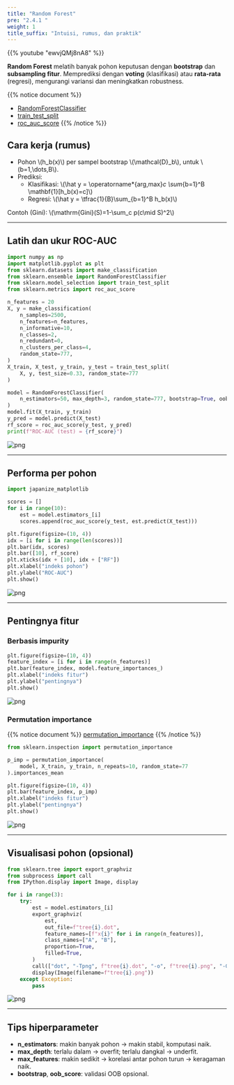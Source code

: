```yaml
---
title: "Random Forest"
pre: "2.4.1 "
weight: 1
title_suffix: "Intuisi, rumus, dan praktik"
---
```


{{% youtube "ewvjQMj8nA8" %}}

<div class="pagetop-box">
  <p><b>Random Forest</b> melatih banyak pohon keputusan dengan <b>bootstrap</b> dan <b>subsampling fitur</b>. Memprediksi dengan <b>voting</b> (klasifikasi) atau <b>rata-rata</b> (regresi), mengurangi variansi dan meningkatkan robustness.</p>
</div>

{{% notice document %}}
- [RandomForestClassifier](https://scikit-learn.org/stable/modules/generated/sklearn.ensemble.RandomForestClassifier.html)
- [train_test_split](https://scikit-learn.org/stable/modules/generated/sklearn.model_selection.train_test_split.html)
- [roc_auc_score](https://scikit-learn.org/stable/modules/generated/sklearn.metrics.roc_auc_score.html)
{{% /notice %}}

## Cara kerja (rumus)
- Pohon \\(h_b(x)\\) per sampel bootstrap \\(\mathcal{D}_b\\), untuk \\(b=1,\dots,B\\).
- Prediksi:
  - Klasifikasi: \\(\hat y = \operatorname*{arg\,max}_c \sum_{b=1}^B \mathbf{1}[h_b(x)=c]\\)
  - Regresi: \\(\hat y = \tfrac{1}{B}\sum_{b=1}^B h_b(x)\\)

Contoh (Gini): \\(\mathrm{Gini}(S)=1-\sum_c p(c\mid S)^2\\)

---

## Latih dan ukur ROC-AUC
```python
import numpy as np
import matplotlib.pyplot as plt
from sklearn.datasets import make_classification
from sklearn.ensemble import RandomForestClassifier
from sklearn.model_selection import train_test_split
from sklearn.metrics import roc_auc_score

n_features = 20
X, y = make_classification(
    n_samples=2500,
    n_features=n_features,
    n_informative=10,
    n_classes=2,
    n_redundant=0,
    n_clusters_per_class=4,
    random_state=777,
)
X_train, X_test, y_train, y_test = train_test_split(
    X, y, test_size=0.33, random_state=777
)

model = RandomForestClassifier(
    n_estimators=50, max_depth=3, random_state=777, bootstrap=True, oob_score=True
)
model.fit(X_train, y_train)
y_pred = model.predict(X_test)
rf_score = roc_auc_score(y_test, y_pred)
print(f"ROC-AUC (test) = {rf_score}")
```

![png](/images/basic/ensemble/RandomForest_files/RandomForest_6_0.png)

---

## Performa per pohon
```python
import japanize_matplotlib

scores = []
for i in range(10):
    est = model.estimators_[i]
    scores.append(roc_auc_score(y_test, est.predict(X_test)))

plt.figure(figsize=(10, 4))
idx = [i for i in range(len(scores))]
plt.bar(idx, scores)
plt.bar([10], rf_score)
plt.xticks(idx + [10], idx + ["RF"])
plt.xlabel("indeks pohon")
plt.ylabel("ROC-AUC")
plt.show()
```

![png](/images/basic/ensemble/RandomForest_files/RandomForest_6_0.png)

---

## Pentingnya fitur

### Berbasis impurity
```python
plt.figure(figsize=(10, 4))
feature_index = [i for i in range(n_features)]
plt.bar(feature_index, model.feature_importances_)
plt.xlabel("indeks fitur")
plt.ylabel("pentingnya")
plt.show()
```

![png](/images/basic/ensemble/RandomForest_files/RandomForest_8_0.png)

### Permutation importance
{{% notice document %}}
[permutation_importance](https://scikit-learn.org/stable/modules/generated/sklearn.inspection.permutation_importance.html)
{{% /notice %}}

```python
from sklearn.inspection import permutation_importance

p_imp = permutation_importance(
    model, X_train, y_train, n_repeats=10, random_state=77
).importances_mean

plt.figure(figsize=(10, 4))
plt.bar(feature_index, p_imp)
plt.xlabel("indeks fitur")
plt.ylabel("pentingnya")
plt.show()
```

![png](/images/basic/ensemble/RandomForest_files/RandomForest_10_0.png)

---

## Visualisasi pohon (opsional)
```python
from sklearn.tree import export_graphviz
from subprocess import call
from IPython.display import Image, display

for i in range(3):
    try:
        est = model.estimators_[i]
        export_graphviz(
            est,
            out_file=f"tree{i}.dot",
            feature_names=[f"x{i}" for i in range(n_features)],
            class_names=["A", "B"],
            proportion=True,
            filled=True,
        )
        call(["dot", "-Tpng", f"tree{i}.dot", "-o", f"tree{i}.png", "-Gdpi=500"])
        display(Image(filename=f"tree{i}.png"))
    except Exception:
        pass
```

![png](/images/basic/ensemble/RandomForest_files/RandomForest_12_0.png)

---

## Tips hiperparameter
- <b>n_estimators</b>: makin banyak pohon → makin stabil, komputasi naik.
- <b>max_depth</b>: terlalu dalam → overfit; terlalu dangkal → underfit.
- <b>max_features</b>: makin sedikit → korelasi antar pohon turun → keragaman naik.
- <b>bootstrap</b>, <b>oob_score</b>: validasi OOB opsional.

